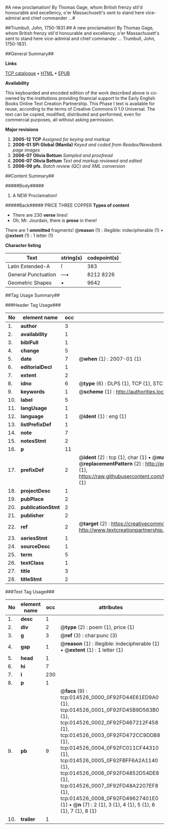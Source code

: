 #A new proclamation! By Thomas Gage, whom British frenzy stil'd honourable and excellency, o'er Massachusett's sent to stand here vice-admiral and chief commander ...#

##Trumbull, John, 1750-1831.##
A new proclamation! By Thomas Gage, whom British frenzy stil'd honourable and excellency, o'er Massachusett's sent to stand here vice-admiral and chief commander ...
Trumbull, John, 1750-1831.

##General Summary##

**Links**

[TCP catalogue](http://www.ota.ox.ac.uk/tcp/)  • 
[HTML](http://tei.it.ox.ac.uk/tcp/Texts-HTML/free/N11/N11491.html)  • 
[EPUB](http://tei.it.ox.ac.uk/tcp/Texts-EPUB/free/N11/N11491.epub)

**Availability**

This keyboarded and encoded edition of the
	       work described above is co-owned by the institutions
	       providing financial support to the Early English Books
	       Online Text Creation Partnership. This Phase I text is
	       available for reuse, according to the terms of Creative
	       Commons 0 1.0 Universal. The text can be copied,
	       modified, distributed and performed, even for
	       commercial purposes, all without asking permission.

**Major revisions**

1. __2005-12__ __TCP__ *Assigned for keying and markup*
1. __2006-01__ __SPi Global (Manila)__ *Keyed and coded from Readex/Newsbank page images*
1. __2006-07__ __Olivia Bottum__ *Sampled and proofread*
1. __2006-07__ __Olivia Bottum__ *Text and markup reviewed and edited*
1. __2006-09__ __pfs.__ *Batch review (QC) and XML conversion*

##Content Summary##

#####Body#####

1. A NEW Proclamation!

#####Back#####
PRICE THREE COPPER
**Types of content**

  * There are 230 **verse** lines!
  * Oh, Mr. Jourdain, there is **prose** in there!

There are 1 **ommitted** fragments! 
 @__reason__ (1) : illegible: indecipherable (1)  •  @__extent__ (1) : 1 letter (1)

**Character listing**


|Text|string(s)|codepoint(s)|
|---|---|---|
|Latin Extended-A|ſ|383|
|General Punctuation|—•|8212 8226|
|Geometric Shapes|▪|9642|

##Tag Usage Summary##

###Header Tag Usage###

|No|element name|occ|attributes|
|---|---|---|---|
|1.|__author__|3||
|2.|__availability__|1||
|3.|__biblFull__|1||
|4.|__change__|5||
|5.|__date__|7| @__when__ (1) : 2007-01 (1)|
|6.|__editorialDecl__|1||
|7.|__extent__|2||
|8.|__idno__|6| @__type__ (6) : DLPS (1), TCP (1), STC (1), NOTIS (1), IMAGE-SET (1), EVANS-CITATION (1)|
|9.|__keywords__|1| @__scheme__ (1) : http://authorities.loc.gov/ (1)|
|10.|__label__|5||
|11.|__langUsage__|1||
|12.|__language__|1| @__ident__ (1) : eng (1)|
|13.|__listPrefixDef__|1||
|14.|__note__|7||
|15.|__notesStmt__|2||
|16.|__p__|11||
|17.|__prefixDef__|2| @__ident__ (2) : tcp (1), char (1)  •  @__matchPattern__ (2) : ([0-9\-]+):([0-9IVX]+) (1), (.+) (1)  •  @__replacementPattern__ (2) : http://eebo.chadwyck.com/downloadtiff?vid=$1&page=$2 (1), https://raw.githubusercontent.com/textcreationpartnership/Texts/master/tcpchars.xml#$1 (1)|
|18.|__projectDesc__|1||
|19.|__pubPlace__|2||
|20.|__publicationStmt__|2||
|21.|__publisher__|2||
|22.|__ref__|2| @__target__ (2) : https://creativecommons.org/publicdomain/zero/1.0/ (1), http://www.textcreationpartnership.org/docs/. (1)|
|23.|__seriesStmt__|1||
|24.|__sourceDesc__|1||
|25.|__term__|5||
|26.|__textClass__|1||
|27.|__title__|3||
|28.|__titleStmt__|2||


###Text Tag Usage###

|No|element name|occ|attributes|
|---|---|---|---|
|1.|__desc__|1||
|2.|__div__|2| @__type__ (2) : poem (1), price (1)|
|3.|__g__|3| @__ref__ (3) : char:punc (3)|
|4.|__gap__|1| @__reason__ (1) : illegible: indecipherable (1)  •  @__extent__ (1) : 1 letter (1)|
|5.|__head__|1||
|6.|__hi__|7||
|7.|__l__|230||
|8.|__p__|1||
|9.|__pb__|9| @__facs__ (9) : tcp:014526_0000_0F92FD44E61ED9A0 (1), tcp:014526_0001_0F92FD45B9D563B0 (1), tcp:014526_0002_0F92FD467212F458 (1), tcp:014526_0003_0F92FD472CC9DDB8 (1), tcp:014526_0004_0F92FC011CF44310 (1), tcp:014526_0005_0F92FBFF6A2A1140 (1), tcp:014526_0006_0F92FD4852D54DE8 (1), tcp:014526_0007_0F92FD48A2207EF8 (1), tcp:014526_0008_0F92FD49627401E0 (1)  •  @__n__ (7) : 2 (1), 3 (1), 4 (1), 5 (1), 6 (1), 7 (1), 8 (1)|
|10.|__trailer__|1||
